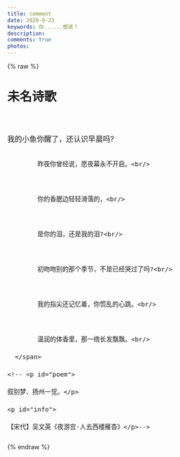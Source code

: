 ```yaml
---
title: comment
date: 2020-9-23
keywords: 你......想说？
description: 
comments: true
photos:
---
```

{% raw %}
<div class="entry-content">
  <div class="poem-wrap">
    <div class="poem-border poem-left">
    </div>
    <div class="poem-border poem-right">
    </div>
    <h1>
    未名诗歌</h1>
      <span style="font-size:120% ; line-height: 40px">
          <br/>我的小鱼你醒了，还认识早晨吗?<br/>

			昨夜你曾经说，愿夜幕永不开启。<br/>
	
			你的香腮边轻轻滑落的，<br/>
	
			是你的泪，还是我的泪?<br/>
	
			初吻吻别的那个季节，不是已经哭过了吗?<br/>
	
			我的指尖还记忆着，你慌乱的心跳。<br/>
	
			温润的体香里，那一绺长发飘飘。<br/>
	  </span>
	<!-- <p id="poem">
	叙别梦、扬州一觉。</p>
	<p id="info"> 
	【宋代】吴文英《夜游宫·人去西楼雁杳》</p>-->
  </div>
</div>


{% endraw %}